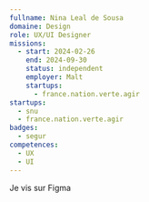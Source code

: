 ```yaml
---
fullname: Nina Leal de Sousa
domaine: Design
role: UX/UI Designer
missions:
  - start: 2024-02-26
    end: 2024-09-30
    status: independent
    employer: Malt
    startups:
      - france.nation.verte.agir
startups:
  - snu
  - france.nation.verte.agir
badges:
  - segur
competences:
  - UX
  - UI
---
```

Je vis sur Figma